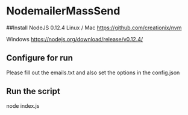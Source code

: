 # NodemailerMassSend

##Install NodeJS 0.12.4
Linux / Mac
https://github.com/creationix/nvm

Windows
https://nodejs.org/download/release/v0.12.4/

## Configure for run
Please fill out the emails.txt and also set the options in the config.json

## Run the script
node index.js
